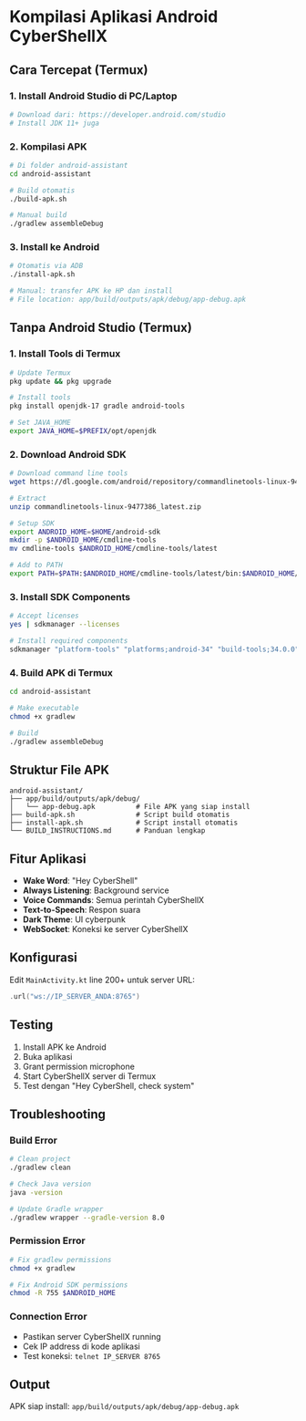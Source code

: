 # Kompilasi Aplikasi Android CyberShellX

## Cara Tercepat (Termux)

### 1. Install Android Studio di PC/Laptop
```bash
# Download dari: https://developer.android.com/studio
# Install JDK 11+ juga
```

### 2. Kompilasi APK
```bash
# Di folder android-assistant
cd android-assistant

# Build otomatis
./build-apk.sh

# Manual build
./gradlew assembleDebug
```

### 3. Install ke Android
```bash
# Otomatis via ADB
./install-apk.sh

# Manual: transfer APK ke HP dan install
# File location: app/build/outputs/apk/debug/app-debug.apk
```

## Tanpa Android Studio (Termux)

### 1. Install Tools di Termux
```bash
# Update Termux
pkg update && pkg upgrade

# Install tools
pkg install openjdk-17 gradle android-tools

# Set JAVA_HOME
export JAVA_HOME=$PREFIX/opt/openjdk
```

### 2. Download Android SDK
```bash
# Download command line tools
wget https://dl.google.com/android/repository/commandlinetools-linux-9477386_latest.zip

# Extract
unzip commandlinetools-linux-9477386_latest.zip

# Setup SDK
export ANDROID_HOME=$HOME/android-sdk
mkdir -p $ANDROID_HOME/cmdline-tools
mv cmdline-tools $ANDROID_HOME/cmdline-tools/latest

# Add to PATH
export PATH=$PATH:$ANDROID_HOME/cmdline-tools/latest/bin:$ANDROID_HOME/platform-tools
```

### 3. Install SDK Components
```bash
# Accept licenses
yes | sdkmanager --licenses

# Install required components
sdkmanager "platform-tools" "platforms;android-34" "build-tools;34.0.0"
```

### 4. Build APK di Termux
```bash
cd android-assistant

# Make executable
chmod +x gradlew

# Build
./gradlew assembleDebug
```

## Struktur File APK
```
android-assistant/
├── app/build/outputs/apk/debug/
│   └── app-debug.apk          # File APK yang siap install
├── build-apk.sh               # Script build otomatis
├── install-apk.sh             # Script install otomatis
└── BUILD_INSTRUCTIONS.md      # Panduan lengkap
```

## Fitur Aplikasi
- **Wake Word**: "Hey CyberShell"
- **Always Listening**: Background service
- **Voice Commands**: Semua perintah CyberShellX
- **Text-to-Speech**: Respon suara
- **Dark Theme**: UI cyberpunk
- **WebSocket**: Koneksi ke server CyberShellX

## Konfigurasi
Edit `MainActivity.kt` line 200+ untuk server URL:
```kotlin
.url("ws://IP_SERVER_ANDA:8765")
```

## Testing
1. Install APK ke Android
2. Buka aplikasi
3. Grant permission microphone
4. Start CyberShellX server di Termux
5. Test dengan "Hey CyberShell, check system"

## Troubleshooting

### Build Error
```bash
# Clean project
./gradlew clean

# Check Java version
java -version

# Update Gradle wrapper
./gradlew wrapper --gradle-version 8.0
```

### Permission Error
```bash
# Fix gradlew permissions
chmod +x gradlew

# Fix Android SDK permissions
chmod -R 755 $ANDROID_HOME
```

### Connection Error
- Pastikan server CyberShellX running
- Cek IP address di kode aplikasi
- Test koneksi: `telnet IP_SERVER 8765`

## Output
APK siap install: `app/build/outputs/apk/debug/app-debug.apk`